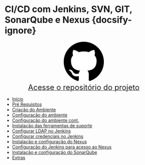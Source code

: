 # CI/CD com Jenkins, SVN, GIT, SonarQube e Nexus {docsify-ignore}

<div align="center">
  <a href="https://github.com/marcelomrwin/jenkins-cicd" target="_blank">
    <img src="images/github.png" width="128" height="128" title="Ir para o repositório do projeto"/>
  </a>
  <br/>
  <a href="https://github.com/marcelomrwin/jenkins-cicd" target="_blank">
  <span><font size="5em;">Acesse o repositório do projeto</font></span>
  </a>
</div>

- [Início](/)
- [Pré Requisitos](/pre_reqs.md)
- [Criação do Ambiente](/cria_amb.md)  
- [Configuração do ambiente](/configurar_amb_I.md)
- [Configuração do ambiente cont.](/configurar_amb_II.md)
- [Instalação das ferramentas de suporte](/suporte.md)
- [Configurar LDAP no Jenkins](/config_ldap_jenkins.md)
- [Configurar credenciais no Jenkins](/jenkins_credentials.md)
- [Instalação e configuração do Nexus](/nexus.md)
- [Configuração do Jenkins para acesso ao Nexus](/jenkins_nexus.md)
- [Instalação e configuração do SonarQube](/sonarqube.md)
- [Extras](/extras.md)
